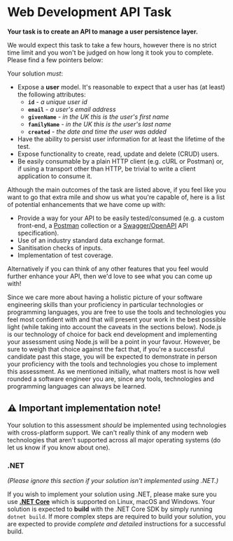 # Web Development API Task

**Your task is to create an API to manage a user persistence layer.**

We would expect this task to take a few hours, however there is no strict time limit and you won't be judged on how long it took you to complete. Please find a few pointers below:

Your solution _must_:

- Expose a **user** model. It's reasonable to expect that a user has (at least) the following attributes:
  - **`id`** - _a unique user id_
  - **`email`** - _a user's email address_
  - **`givenName`** - _in the UK this is the user's first name_
  - **`familyName`** - _in the UK this is the user's last name_
  - **`created`** - _the date and time the user was added_
- Have the ability to persist user information for at least the lifetime of the test.
- Expose functionality to create, read, update and delete (CRUD) users.
- Be easily consumable by a plain HTTP client (e.g. cURL or Postman) or, if using a transport other than HTTP, be trivial to write a client application to consume it.

Although the main outcomes of the task are listed above, if you feel like you want to go that extra mile and show us what you're capable of, here is a list of potential enhancements that we have come up with:

- Provide a way for your API to be easily tested/consumed (e.g. a custom front-end, a [Postman](https://www.getpostman.com/) collection or a [Swagger/OpenAPI](https://swagger.io/) API specification).
- Use of an industry standard data exchange format.
- Sanitisation checks of inputs.
- Implementation of test coverage.

Alternatively if you can think of any other features that you feel would further enhance your API, then we'd love to see what you can come up with!

Since we care more about having a holistic picture of your software engineering skills than your proficiency in particular technologies or programming languages, you are free to use the tools and technologies you feel most confident with and that will present your work in the best possible light (while taking into account the caveats in the sections below). Node.js is our technology of choice for back end development and implementing your assessment using Node.js will be a point in your favour. However, be sure to weigh that choice against the fact that, if you're a successful candidate past this stage, you will be expected to demonstrate in person your proficiency with the tools and technologies you chose to implement this assessment. As we mentioned initially, what matters most is how well rounded a software engineer you are, since any tools, technologies and programming languages can always be learned.

## ⚠ Important implementation note!

Your solution to this assessment _should_ be implemented using technologies with cross-platform support. We can't really think of any modern web technologies that aren't supported across all major operating systems (do let us know if you know about one).

### .NET

_(Please ignore this section if your solution isn't implemented using .NET.)_

If you wish to implement your solution using .NET, please make sure you use **[.NET Core](https://www.microsoft.com/net)** which is supported on Linux, macOS and Windows. Your solution is expected to **build** with the .NET Core SDK by simply running `dotnet build`. If more complex steps are required to build your solution, you are expected to provide _complete and detailed_ instructions for a successful build.
